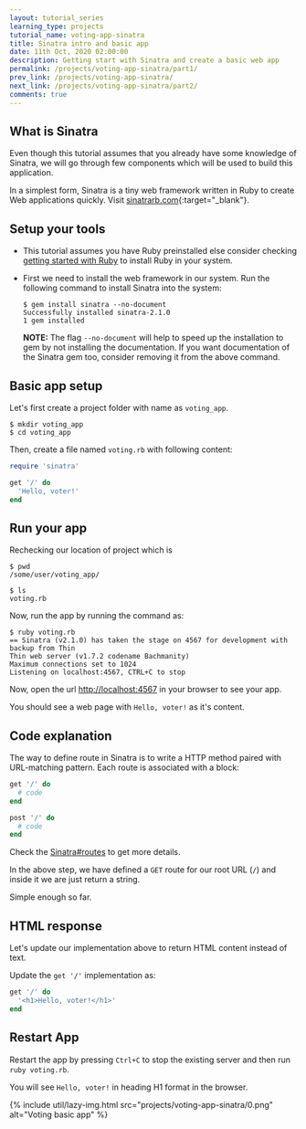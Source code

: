```yaml
---
layout: tutorial_series
learning_type: projects
tutorial_name: voting-app-sinatra
title: Sinatra intro and basic app
date: 11th Oct, 2020 02:00:00
description: Getting start with Sinatra and create a basic web app
permalink: /projects/voting-app-sinatra/part1/
prev_link: /projects/voting-app-sinatra/
next_link: /projects/voting-app-sinatra/part2/
comments: true
---
```


## What is Sinatra

Even though this tutorial assumes that you already have some knowledge of Sinatra, we will go through few components which will be used to build this application.

In a simplest form, Sinatra is a tiny web framework written in Ruby to create Web applications quickly.
Visit [sinatrarb.com](http://sinatrarb.com){:target="_blank"}.

## Setup your tools

- This tutorial assumes you have Ruby preinstalled else consider checking [getting started with Ruby](/ruby/section-one/getting-started/) to install Ruby in your system.
- First we need to install the web framework in our system. Run the following command to install Sinatra into the system:

  ```shell
  $ gem install sinatra --no-document
  Successfully installed sinatra-2.1.0
  1 gem installed
  ```

  __NOTE:__ The flag `--no-document` will help to speed up the installation to gem by not installing the documentation. If you want documentation of the Sinatra gem too, consider removing it from the above command.

## Basic app setup

Let's first create a project folder with name as `voting_app`.

```shell
$ mkdir voting_app
$ cd voting_app
```

Then, create a file named `voting.rb` with following content:

```ruby
require 'sinatra'

get '/' do
  'Hello, voter!'
end
```

## Run your app

Rechecking our location of project which is

```shell
$ pwd
/some/user/voting_app/

$ ls
voting.rb
```

Now, run the app by running the command as:

```shell
$ ruby voting.rb
== Sinatra (v2.1.0) has taken the stage on 4567 for development with backup from Thin
Thin web server (v1.7.2 codename Bachmanity)
Maximum connections set to 1024
Listening on localhost:4567, CTRL+C to stop
```

Now, open the url [http://localhost:4567](http://localhost:4567) in your browser to see your app.

You should see a web page with `Hello, voter!` as it's content.

## Code explanation

The way to define route in Sinatra is to write a HTTP method paired with URL-matching pattern. Each route is associated with a block:

```ruby
get '/' do
  # code
end

post '/' do
  # code
end
```

Check the [Sinatra#routes](https://github.com/sinatra/sinatra#routes) to get more details.

In the above step, we have defined a `GET` route for our root URL (`/`) and inside it we are just return a string.

Simple enough so far.

## HTML response

Let's update our implementation above to return HTML content instead of text.

Update the `get '/'` implementation as:

```ruby
get '/' do
  '<h1>Hello, voter!</h1>'
end
```

## Restart App

Restart the app by pressing `Ctrl+C` to stop the existing server and then run `ruby voting.rb`.

You will see `Hello, voter!` in heading H1 format in the browser.

{% include util/lazy-img.html src="projects/voting-app-sinatra/0.png" alt="Voting basic app" %}
